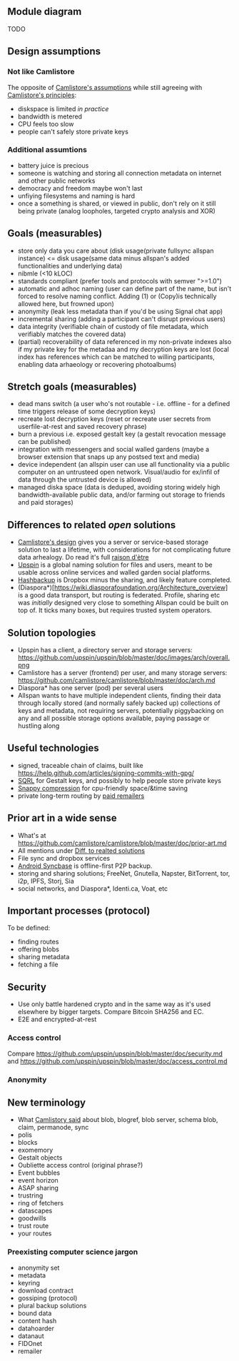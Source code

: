 
## Module diagram
TODO

## Design assumptions

### Not like Camlistore
The opposite of [Camlistore's assumptions](https://github.com/camlistore/camlistore/blob/master/doc/overview.txt) while still agreeing with [Camlistore's principles](https://github.com/camlistore/camlistore/blob/master/doc/principles.md):
* diskspace is limited _in practice_
* bandwidth is metered
* CPU feels too slow
* people can't safely store private keys

### Additional assumtions
* battery juice is precious
* someone is watching and storing all connection metadata on internet and other public networks
* democracy and freedom maybe won't last
* unfiying filesystems and naming is hard
* once a something is shared, or viewed in public, don't rely on it still being private (analog loopholes, targeted crypto analysis and XOR) 

## Goals (measurables)
- store only data you care about (disk usage(private fullsync allspan instance) <= disk usage(same data minus allspan's added functionalities and underlying data)
- nibmle (<10 kLOC)
- standards compliant (prefer tools and protocols with semver ">=1.0")
- automatic and adhoc naming (user can define part of the name, but isn't forced to resolve naming conflict. Adding (1) or (Copy)is technically allowed here, but frowned upon)
- anonymity (leak less metadata than if you'd be using Signal chat app)
- incremental sharing (adding a participant can't disrupt previous users)
- data integrity (verifiable chain of custody of file metadata, which verifiably matches the covered data)
- (partial) recoverability of data referenced in my non-private indexes also if my private key for the metadaa and my decryption keys are lost (local index has references which can be matched to willing participants, enabling data arhaeology or recovering photoalbums)

## Stretch goals (measurables)
- dead mans switch (a user who's not routable - i.e. offline - for a defined time triggers release of some decryption keys)
- recreate lost decryption keys (reset or recreate user secrets from userfile-at-rest and saved recovery phrase)
- burn a previous i.e. exposed gestalt key (a gestalt revocation message can be published)
- integration with messengers and social walled gardens (maybe a browser extension that snaps up any postsed text and media)
- device independent (an allspin user can use all functionality via a public computer on an untrusteed open network. Visual/audio for ex/infil of data through the untrusted device is allowed)
- managed diska space (data is deduped, avoiding storing widely high bandwidth-available public data, and/or farming out storage to friends and paid storages)

## Differences to related _open_ solutions
* [Camlistore's design](https://github.com/camlistore/camlistore/blob/master/doc/arch.md) gives you a server or service-based storage solution to last a lifetime, with considerations for not complicating future data arhealogy. Do read it's full [raison d'ètre](https://github.com/camlistore/camlistore/blob/master/doc/overview.md)
* [Upspin](http://upspin.io) is a global naming solution for files and users, meant to be usable across online services and walled garden social platforms.
* [Hashbackup](http://www.hashbackup.com/home/features) is Dropbox minus the sharing, and likely feature completed.
* (Diaspora*)[https://wiki.diasporafoundation.org/Architecture_overview] is a good data transport, but routing is federated. Profile, sharing etc was _initially_ designed very close to something Allspan could be built on top of. It ticks many boxes, but requires trusted system operators.

## Solution topologies
- Upspin has a client, a directory server and storage servers: https://github.com/upspin/upspin/blob/master/doc/images/arch/overall.png
- Camlistore has a server (frontend) per user, and many storage servers: https://github.com/camlistore/camlistore/blob/master/doc/arch.md
- Diaspora* has one server (pod) per several users
- Allspan wants to have multiple independent clients, finding their data through locally stored (and normally safely backed up) collections of keys and metadata, not requiring servers, potentially piggybacking on any and all possible storage options available, paying passage or hustling along

## Useful technologies
- signed, traceable chain of claims, built like https://help.github.com/articles/signing-commits-with-gpg/
- [SQRL](https://www.grc.com/sqrl/sqrl.htm) for Gestalt keys, and possibly to help people store private keys
- [Snappy compression](https://google.github.io/snappy/) for cpu-friendly space/&time saving
- private long-term routing by [paid remailers](http://nakamotoinstitute.org/for-pay-remailers/)

## Prior art in a wide sense
- What's at https://github.com/camlistore/camlistore/blob/master/doc/prior-art.md
- All mentions under [Diff. to realted solutions](https://github.com/allspan/allspan/blob/master/docs/arch.md#differences-to-related-open-solutions)
- File sync and dropbox services
- [Android Syncbase](https://vanadium.github.io/syncbase/) is offline-first P2P backup.
- storing and sharing solutions; FreeNet, Gnutella, Napster, BitTorrent, tor, i2p, IPFS, Storj, Sia
- social networks, and Diaspora*, Identi.ca, Voat, etc

## Important processes (protocol)
To be defined:
- finding routes
- offering blobs
- sharing metadata
- fetching a file

## Security
- Use only battle hardened crypto and in the same way as it's used elsewhere by bigger targets. Compare Bitcoin SHA256 and EC.
- E2E and encrypted-at-rest


### Access control
Compare https://github.com/upspin/upspin/blob/master/doc/security.md and https://github.com/upspin/upspin/blob/master/doc/access_control.md

### Anonymity


## New terminology
- What [Camlistory said](https://github.com/camlistore/camlistore/blob/master/doc/terms.md) about blob, blogref, blob server, schema blob, claim, permanode, sync
- polis
- blocks
- exomemory
- Gestalt objects
- Oubliette access control (original phrase?)
- Event bubbles
- event horizon
- ASAP sharing
- trustring
- ring of fetchers
- datascapes
- goodwills
- trust route
- your routes

### Preexisting computer science jargon
- anonymity set
- metadata
- keyring
- download contract
- gossiping (protocol)
- plural backup solutions
- bound data
- content hash
- datahoarder
- datanaut
- FIDOnet
- remailer

